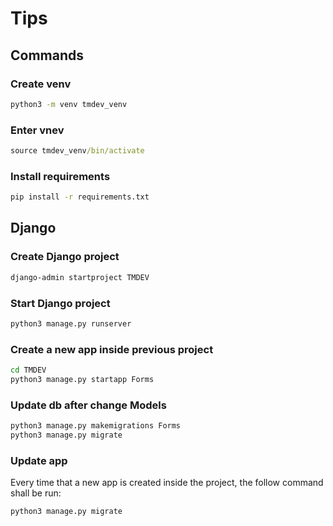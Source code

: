 # Tips

## Commands

### Create venv

```cmd
python3 -m venv tmdev_venv
```

### Enter vnev

```cmd
source tmdev_venv/bin/activate
```

### Install requirements

```cmd
pip install -r requirements.txt
```

## Django

### Create Django project

```cmd
django-admin startproject TMDEV
```

### Start Django project

```cmd
python3 manage.py runserver
```

### Create a new app inside previous project

```cmd
cd TMDEV
python3 manage.py startapp Forms
```

### Update db after change Models

```cmd
python3 manage.py makemigrations Forms
python3 manage.py migrate
```

### Update app

Every time that a new app is created inside the project, the follow command shall be run:

```cmd
python3 manage.py migrate
```
